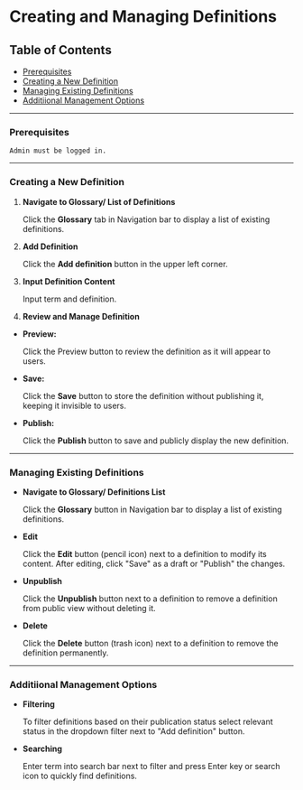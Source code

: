 # Creating and Managing Definitions

## Table of Contents

- [Prerequisites](#prerequisites)
- [Creating a New Definition](#creating-a-new-definition)
- [Managing Existing Definitions](#managing-existing-definitions)
- [Additiional Management Options](#additiional-management-options)
***
### Prerequisites

```Admin must be logged in.```
***
### Creating a New Definition

1. **Navigate to Glossary/ List of Definitions**

   Click the **Glossary** tab in Navigation bar to display a list of existing definitions.

2. **Add Definition**

   Click the **Add definition** button in the upper left corner. 

3. **Input Definition Content**

   Input term and definition.

4. **Review and Manage Definition**

-  **Preview:** 

   Click the Preview button to review the definition as it will appear to users.
   
- **Save:** 

   Click the **Save** button to store the definition without publishing it, keeping it invisible to users.

- **Publish:** 

   Click the **Publish** button to save and publicly display the new definition.
   

***
### Managing Existing Definitions

- **Navigate to Glossary/ Definitions List**

   Click the **Glossary** button in Navigation bar to display a list of existing definitions.

-  **Edit**

   Click the **Edit** button (pencil icon) next to a definition to modify its content.
   After editing, click "Save" as a draft or "Publish" the changes.

- **Unpublish**

   Click the **Unpublish** button next to a definition to remove a definition from public view without deleting it.

- **Delete**

   Click the **Delete** button (trash icon) next to a definition to remove the definition permanently.

***

### Additiional Management Options

- **Filtering**

   To filter definitions based on their publication status select relevant status in the dropdown filter next to "Add definition" button.

- **Searching** 

   Enter term into search bar next to filter and press Enter key or search icon to quickly find definitions.
